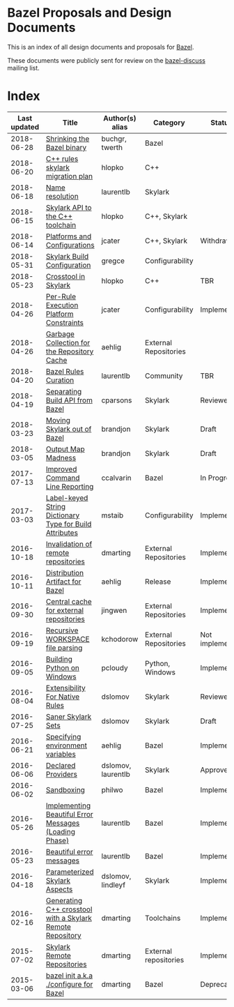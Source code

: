 # Bazel Proposals and Design Documents

This is an index of all design documents and proposals for [Bazel](https://bazel.build).

These documents were publicly sent for review on the [bazel-discuss](https://groups.google.com/forum/#!forum/bazel-discuss) mailing list.

# Index

| Last updated | Title                                                                                                                                      | Author(s) alias    | Category              | Status          |
|--------------|--------------------------------------------------------------------------------------------------------------------------------------------|--------------------|-----------------------|-----------------|
|   2018-06-28 | [Shrinking the Bazel binary](https://docs.google.com/document/d/1Igmv-2GfXkoVFWTXvBYPeniQom8nLAwzqzridDlBIS4/edit)                         | buchgr, twerth     | Bazel                 |                 |
|   2018-06-20 | [C++ rules skylark migration plan](https://docs.google.com/document/d/1Adqu7--verca4gCh3ZdnVMjjCz4VzurHxKEZAh9u03E)                        | hlopko             | C++                   |                 |
|   2018-06-18 | [Name resolution](https://docs.google.com/document/d/1-atlB3j59XqKTDIE8ibBDT_cVAp_QGFQoDwdm3ITVG0)                                         | laurentlb          | Skylark               |                 |
|   2018-06-15 | [Skylark API to the C++ toolchain](https://docs.google.com/document/d/1M8JA7kzZnWpLZ3WEX9rp6k2u_nlwE8smsHYgVTSSJ9k)                        | hlopko             | C++, Skylark          |                 |
|   2018-06-14 | [Platforms and Configurations](https://docs.google.com/document/d/1XyGTHgcfI9aL-JHpC-xMztEPZQauXhFzBZXTKMbgFRw)                            | jcater             | C++, Skylark          | Withdrawn       |
|   2018-05-31 | [Skylark Build Configuration](https://docs.google.com/document/d/1vc8v-kXjvgZOdQdnxPTaV0rrLxtP2XwnD2tAZlYJOqw)                             | gregce             | Configurability       |                 |
|   2018-05-23 | [Crosstool in Skylark](https://docs.google.com/document/d/1Nqf16jqDGWSrPp4VuRxh0iNnVBoAXsO0meDH69J9xoc)                                    | hlopko             | C++                   | TBR             |
|   2018-04-26 | [Per-Rule Execution Platform Constraints](https://docs.google.com/document/d/1p1J2ktWTpoKvNATjC6U29vhz1_-Dgbe9YRPr5wisfzY)                 | jcater             | Configurability       | Implemented     |
|   2018-04-26 | [Garbage Collection for the Repository Cache](https://docs.google.com/document/d/1IuciCmnY0Z9naciq10G2zb94mCb9xfpFLh5ZIgMcPqU/)            | aehlig             | External Repositories |                 |
|   2018-04-20 | [Bazel Rules Curation](https://docs.google.com/document/d/1oYQ-cqmqrpVE02rphobn4F_Q-lqvch4IiUlqEy9q2Fs)                                    | laurentlb          | Community             | TBR             |
|   2018-04-19 | [Separating Build API from Bazel](https://docs.google.com/document/d/1UDEpjP_qWQRYsPRvx7TOsdB8J4o5khfhzGcWplW7zzI)                         | cparsons           | Skylark               | Reviewed        |
|   2018-03-23 | [Moving Skylark out of Bazel](https://docs.google.com/document/d/15ysfoMXRqZDdz0OOY1mtpeWd7LjDnXKl4fOVSLGACAY/edit?usp=sharing)            | brandjon           | Skylark               | Draft           |
|   2018-03-05 | [Output Map Madness](https://docs.google.com/document/d/1ic9lJPn-0VqgKcqSbclVWwYDW2eiV-9k6ZUK_xE6H5E/edit)                                 | brandjon           | Skylark               | Draft           |
|   2017-07-13 | [Improved Command Line Reporting](https://bazel.build/designs/2017/07/13/improved-command-line-reporting.html)                             | ccalvarin          | Bazel                 | In Progress     |
|   2017-03-03 | [Label-keyed String Dictionary Type for Build Attributes](https://bazel.build/designs/2017/03/03/label-keyed-string-dict-type.html)        | mstaib             | Configurability       | Implemented     |
|   2016-10-18 | [Invalidation of remote repositories](https://bazel.build/designs/2016/10/18/repository-invalidation.html)                                 | dmarting           | External Repositories | Implemented     |
|   2016-10-11 | [Distribution Artifact for Bazel](https://bazel.build/designs/2016/10/11/distribution-artifact.html)                                       | aehlig             | Release               | Implemented     |
|   2016-09-30 | [Central cache for external repositories](https://bazel.build/designs/2016/09/30/repository-cache.html)                                    | jingwen            | External Repositories | Implemented     |
|   2016-09-19 | [Recursive WORKSPACE file parsing](https://bazel.build/designs/2016/09/19/recursive-ws-parsing.html)                                       | kchodorow          | External Repositories | Not implemented |
|   2016-09-05 | [Building Python on Windows](https://bazel.build/designs/2016/09/05/build-python-on-windows.html)                                          | pcloudy            | Python, Windows       | Implemented     |
|   2016-08-04 | [Extensibility For Native Rules](https://bazel.build/designs/2016/08/04/extensibility-for-native-rules.html)                               | dslomov            | Skylark               | Reviewed        |
|   2016-07-25 | [Saner Skylark Sets](https://bazel.build/designs/skylark/saner-skylark-sets.html)                                                          | dslomov            | Skylark               | Draft           |
|   2016-06-21 | [Specifying environment variables](https://bazel.build/designs/2016/06/21/environment.html)                                                | aehlig             | Bazel                 | Implemented     |
|   2016-06-06 | [Declared Providers](https://bazel.build/designs/skylark/declared-providers.html)                                                          | dslomov, laurentlb | Skylark               | Approved        |
|   2016-06-02 | [Sandboxing](https://bazel.build/designs/2016/06/02/sandboxing.html)                                                                       | philwo             | Bazel                 | Implemented     |
|   2016-05-26 | [Implementing Beautiful Error Messages (Loading Phase)](https://bazel.build/designs/2016/05/26/implementing-beautiful-error-messages.html) | laurentlb          | Bazel                 | Implemented     |
|   2016-05-23 | [Beautiful error messages](https://bazel.build/designs/2016/05/23/beautiful-error-messages.html)                                           | laurentlb          | Bazel                 | Implemented     |
|   2016-04-18 | [Parameterized Skylark Aspects](https://bazel.build/designs/skylark/parameterized-aspects.html)                                            | dslomov, lindleyf  | Skylark               | Implemented     |
|   2016-02-16 | [Generating C++ crosstool with a Skylark Remote Repository](https://bazel.build/designs/2016/02/16/cpp-autoconf.html)                      | dmarting           | Toolchains            | Implemented     |
|   2015-07-02 | [Skylark Remote Repositories](https://bazel.build/designs/2015/07/02/skylark-remote-repositories.html)                                     | dmarting           | External repositories | Implemented     |
|   2015-03-06 | [bazel init a.k.a ./configure for Bazel](https://bazel.build/designs/2015/03/06/bazel-init.html)                                           | dmarting           | Bazel                 | Deprecated      |
